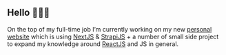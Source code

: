 ## Hello 🙋🏻‍♂️

On the top of my full-time job I’m currently working on my new <a href="https://www.jangana.dev" title="Visit jangana.dev" target="_blank">personal website</a>
 which is using <a href="https://nextjs.org/" title="Visit NextJS website" target="_blank">NextJS</a> & <a href="https://strapi.io/" title="Visit StrapiJS website" target="_blank">StrapiJS</a> + a number of small side project to expand my knowledge around <a href="https://reactjs.org/" title="Visit ReactJS website" title="Visit ReactJS website" target="_blank">ReactJS</a> and JS in general.
